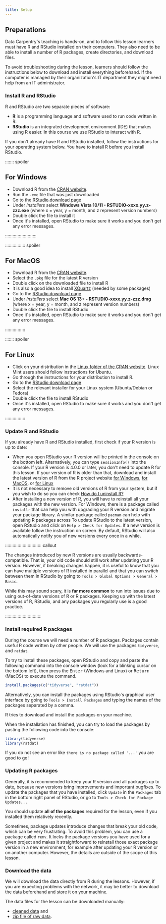 ```yaml
---
title: Setup
---
```


## Preparations

Data Carpentry's teaching is hands-on, and to follow this lesson learners must have R and RStudio installed on their computers.
They also need to be able to install a number of R packages, create directories, and download files.

To avoid troubleshooting during the lesson, learners should follow the instructions below to download and install everything beforehand.
If the computer is managed by their organization's IT department they might need help from an IT administrator.

### Install R and RStudio

R and RStudio are two separate pieces of software:

- **R** is a programming language and software used to run code written in R.
- **RStudio** is an integrated development environment (IDE) that makes using R easier. In this course we use RStudio to interact with R.

If you don't already have R and RStudio installed, follow the instructions for your operating system below.
You have to install R before you install RStudio.

::::::: spoiler

## For Windows

- Download R from the [CRAN website](https://cran.r-project.org/bin/windows/base/release.htm).
- Run the `.exe` file that was just downloaded
- Go to the [RStudio download page](https://www.rstudio.com/products/rstudio/download/#download)
- Under *Installers* select **Windows Vista 10/11 - RSTUDIO-xxxx.yy.z-zzz.exe** (where x = year, y = month, and z represent version numbers)
- Double click the file to install it
- Once it's installed, open RStudio to make sure it works and you don't get any error messages.

:::::::::::::::::::::::::

:::::::::::::::: spoiler

## For MacOS

- Download R from the [CRAN website](https://cran.r-project.org/bin/macosx/).
- Select the `.pkg` file for the latest R version
- Double click on the downloaded file to install R
- It is also a good idea to install [XQuartz](https://www.xquartz.org/) (needed by some packages)
- Go to the [RStudio download page](https://www.rstudio.com/products/rstudio/download/#download)
- Under *Installers* select **Mac OS 13+ - RSTUDIO-xxxx.yy.z-zzz.dmg** (where x = year, y = month, and z represent version numbers)
- Double click the file to install RStudio
- Once it's installed, open RStudio to make sure it works and you don't get any error messages.

::::::::::::::::

::::::: spoiler

## For Linux

- Click on your distribution in the [Linux folder of the CRAN website](https://cran.r-project.org/bin/linux/). Linux Mint users should follow instructions for Ubuntu.
- Go through the instructions for your distribution to install R.
- Go to the [RStudio download page](https://www.rstudio.com/products/rstudio/download/#download)
- Select the relevant installer for your Linux system (Ubuntu/Debian or Fedora)
- Double click the file to install RStudio
- Once it's installed, open RStudio to make sure it works and you don't get any error messages.

::::::::::::::::

### Update R and RStudio

If you already have R and RStudio installed, first check if your R version is up to date:

- When you open RStudio your R version will be printed in the console on the bottom left.
  Alternatively, you can type `sessionInfo()` into the console.
  If your R version is 4.0.0 or later, you don't need to update R for this lesson.
  If your version of R is older than that, download and install the latest version of R from the R project website [for Windows](https://cran.r-project.org/bin/windows/base/), [for MacOS](https://cran.r-project.org/bin/macosx/), or [for Linux](https://cran.r-project.org/bin/linux/)
- It is not necessary to remove old versions of R from your system, but if you wish to do so you can check [How do I uninstall R?](https://cran.r-project.org/bin/windows/base/rw-FAQ.html#How-do-I-UNinstall-R_003f)
- After installing a new version of R, you will have to reinstall all your packages with the new version.
  For Windows, there is a package called `installr` that can help you with upgrading your R version and migrate your package library.
  A similar package called `pacman` can help with updating R packages across
  To update RStudio to the latest version, open RStudio and click on `Help > Check for Updates`.
  If a new version is available follow the
  instruction on screen.
  By default, RStudio will also automatically notify you of new versions every once in a while.

::::::::::::::::::::::::::::: callout

The changes introduced by new R versions are usually backwards-compatible.
That is, your old code should still work after updating your R version.
However, if breaking changes happen, it is useful to know that you can have multiple versions of R installed in parallel and that you can switch between them in RStudio by going to `Tools > Global Options > General > Basic`.

While this may sound scary, it is **far more common** to run into issues due to using out-of-date versions of R or R packages.
Keeping up with the latest versions of R, RStudio, and any packages you regularly use is a good practice.

:::::::::::::::::::::::::::::

### Install required R packages

During the course we will need a number of R packages.
Packages contain useful R code written by other people.
We will use the packages `tidyverse`, and `ratdat`.

To try to install these packages, open RStudio and copy and paste the following command into the console window (look for a blinking cursor on the bottom left), then press the <kbd>Enter</kbd> (Windows and Linux) or <kbd>Return</kbd> (MacOS) to execute the command.

```r
install.packages(c("tidyverse", "ratdat"))
```

Alternatively, you can install the packages using RStudio's graphical user interface by going to `Tools > Install Packages` and typing the names of the packages separated by a comma.

R tries to download and install the packages on your machine.

When the installation has finished, you can try to load the packages by pasting the following code into the console:

```r
library(tidyverse)
library(ratdat)
```

If you do not see an error like `there is no package called '...'` you are good to go!

### Updating R packages

Generally, it is recommended to keep your R version and all packages up to date, because new versions bring improvements and important bugfixes.
To update the packages that you have installed, click `Update` in the `Packages` tab in the bottom right panel of RStudio, or go to `Tools > Check for Package Updates...`

You should update **all of the packages** required for the lesson, even if you installed them relatively recently.

Sometimes, package updates introduce changes that break your old code, which can be very frustrating.
To avoid this problem, you can use a package called `renv`.
It locks the package versions you have used for a given project and makes it straightforward to reinstall those exact package version in a new environment, for example after updating your R version or on another computer.
However, the details are outside of the scope of this lesson.

### Download the data

We will download the data directly from R during the lessons.
However, if you are expecting problems with the network, it may be better to download the data beforehand and store it on your machine.

The data files for the lesson can be downloaded manually:

- [cleaned data](../episodes/data/cleaned/surveys_complete_77_89.csv) and
- [zip file of raw data](../episodes/data/new_data.zip).
